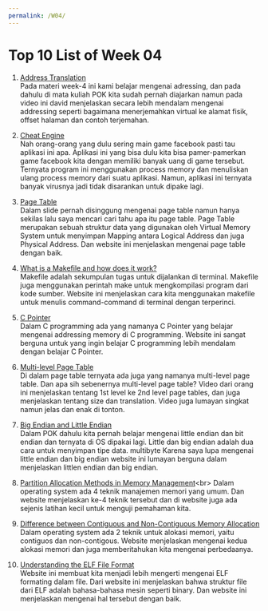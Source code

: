 ```yaml
---
permalink: /W04/
---
```


# Top 10 List of Week 04

1. [Address Translation](https://www.youtube.com/watch?v=ZjKS1IbiGDA)<br>
Pada materi week-4 ini kami belajar mengenai adressing, dan pada dahulu di mata kuliah POK kita sudah pernah diajarkan namun pada video ini david menjelaskan secara lebih mendalam mengenai addressing seperti bagaimana menerjemahkan virtual ke alamat fisik, offset halaman dan contoh terjemahan.

2. [Cheat Engine](https://www.cheatengine.org/index.php)<br>
Nah orang-orang yang dulu sering main game facebook pasti tau aplikasi ini apa. Aplikasi ini yang bisa dulu kita bisa pamer-pamerkan game facebook kita dengan memiliki banyak uang di game tersebut. Ternyata program ini menggunakan process memory dan menuliskan ulang process memory dari suatu aplikasi. Namun, aplikasi ini ternyata banyak virusnya jadi tidak disarankan untuk dipake lagi.

3. [Page Table](https://www.javatpoint.com/os-page-table)<br>
Dalam slide pernah disinggung mengenai page table namun hanya sekilas lalu saya mencari cari tahu apa itu page table. Page Table merupakan sebuah struktur data yang digunakan oleh Virtual Memory System untuk menyimpan Mapping antara Logical Address dan juga Physical Address. Dan website ini menjelaskan mengenai page table dengan baik.

4. [What is a Makefile and how does it work?](https://opensource.com/article/18/8/what-how-makefile)<br>
Makefile adalah sekumpulan tugas untuk dijalankan di terminal. Makefile juga menggunakan perintah make untuk mengkompilasi program dari kode sumber. Website ini menjelaskan cara kita menggunakan makefile untuk menulis command-command di terminal dengan terperinci.

5. [C Pointer](https://www.programiz.com/c-programming/c-pointers)<br>
Dalam C programming ada yang namanya C Pointer yang belajar mengenai addressing memory di C programming. Website ini sangat berguna untuk yang ingin belajar C programming lebih mendalam dengan belajar C Pointer.

6. [Multi-level Page Table](https://www.youtube.com/watch?v=Z4kSOv49GNc)<br>
Di dalam page table ternyata ada juga yang namanya multi-level page table. Dan apa sih sebenernya multi-level page table? Video dari orang ini menjelaskan tentang 1st level ke 2nd level page tables, dan juga menjelaskan tentang size dan translation. Video juga lumayan singkat namun jelas dan enak di tonton.

7. [Big Endian and Little Endian](https://www.geeksforgeeks.org/little-and-big-endian-mystery/)<br>
Dalam POK dahulu kita pernah belajar mengenai little endian dan bit endian dan ternyata di OS dipakai lagi. Little dan big endian adalah dua cara untuk menyimpan tipe data. multibyte Karena saya lupa mengenai little endian dan big endian website ini lumayan berguna dalam menjelaskan littlen endian dan big endian.

8. [Partition Allocation Methods in Memory Management](https://www.geeksforgeeks.org/partition-allocation-methods-in-memory-management/#:~:text=In%20the%20operating%20system%2C%20the,into%20different%20blocks%20or%20partitions.)<br>
Dalam operating system ada 4 teknik manajemen memori yang umum. Dan website menjelaskan ke-4 teknik tersebut dan di website juga ada sejenis latihan kecil untuk menguji pemahaman kita.

9. [Difference between Contiguous and Non-Contiguous Memory Allocation](https://www.studytonight.com/operating-system/difference-between-contiguous-and-noncontiguous-memory-allocation#)<br>
Dalam operating system ada 2 teknik untuk alokasi memori, yaitu contiguos dan non-contigous. Website menjelaskan mengenai kedua alokasi memori dan juga memberitahukan kita mengenai perbedaanya.

10. [Understanding the ELF File Format](https://linuxhint.com/understanding_elf_file_format/)<br>
Website ini membuat kita menjadi lebih mengerti mengenai ELF formating dalam file. Dari website ini menjelaskan bahwa struktur file dari ELF adalah bahasa-bahasa mesin seperti binary. Dan website ini menjelaskan mengenai hal tersebut dengan baik.
